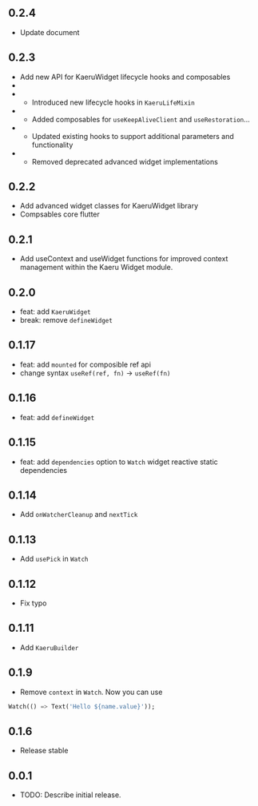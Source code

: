 ## 0.2.4
* Update document

## 0.2.3
* Add new API for KaeruWidget lifecycle hooks and composables
* 
* - Introduced new lifecycle hooks in `KaeruLifeMixin`
* - Added composables for `useKeepAliveClient` and `useRestoration`...
* - Updated existing hooks to support additional parameters and functionality
* - Removed deprecated advanced widget implementations

## 0.2.2
* Add advanced widget classes for KaeruWidget library
* Compsables core flutter

## 0.2.1
* Add useContext and useWidget functions for improved context  management within the Kaeru Widget module.

## 0.2.0
* feat: add `KaeruWidget`
* break: remove `defineWidget`

## 0.1.17
* feat: add `mounted` for composible ref api
* change syntax `useRef(ref, fn)` -> `useRef(fn)`

## 0.1.16
* feat: add `defineWidget`

## 0.1.15
* feat: add `dependencies` option to `Watch` widget reactive static dependencies

## 0.1.14
* Add `onWatcherCleanup` and `nextTick`

## 0.1.13
* Add `usePick` in `Watch`

## 0.1.12
* Fix typo

## 0.1.11
* Add `KaeruBuilder`

## 0.1.9
* Remove `context` in `Watch`. Now you can use
```dart
Watch(() => Text('Hello ${name.value}'));
```

## 0.1.6
* Release stable

## 0.0.1

* TODO: Describe initial release.
